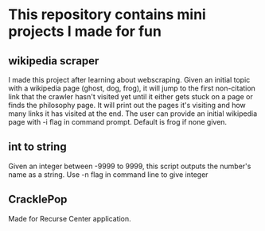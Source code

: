 # This repository contains mini projects I made for fun
## wikipedia scraper
I made this project after learning about webscraping. Given an initial topic with a wikipedia page (ghost, dog, frog), it will jump to the first non-citation link that the crawler hasn't visited yet until it either gets stuck on a page or finds the philosophy page. It will print out the pages it's visiting and how many links it has visited at the end.
The user can provide an initial wikipedia page with -i flag in command prompt. Default is frog if none given.

## int to string
Given an integer between -9999 to 9999, this script outputs the number's name as a string. Use -n flag in command line to give integer

## CracklePop
Made for Recurse Center application.
